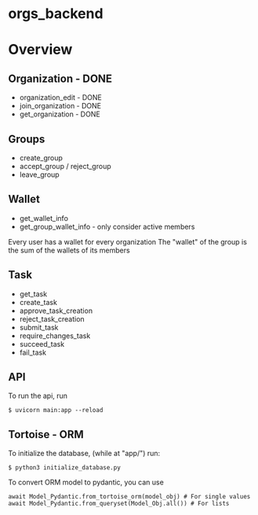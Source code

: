 # orgs_backend

# Overview

## Organization - DONE
* organization_edit - DONE
* join_organization - DONE
* get_organization - DONE

## Groups
* create_group
* accept_group / reject_group
* leave_group

## Wallet
* get_wallet_info
* get_group_wallet_info - only consider active members

Every user has a wallet for every organization
The "wallet" of the group is the sum of the wallets of its members

## Task
* get_task
* create_task
* approve_task_creation
* reject_task_creation
* submit_task
* require_changes_task
* succeed_task
* fail_task

## API
To run the api, run

```
$ uvicorn main:app --reload
```

## Tortoise - ORM
To initialize the database, (while at "app/") run:
```python3
$ python3 initialize_database.py
```


To convert ORM model to pydantic, you can use

```python3
await Model_Pydantic.from_tortoise_orm(model_obj) # For single values
await Model_Pydantic.from_queryset(Model_Obj.all()) # For lists
```


